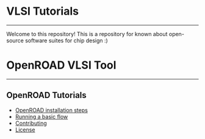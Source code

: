 # VLSI Tutorials
---

Welcome to this repository! This is a repository for known about open-source software suites for chip design :)

# OpenROAD VLSI Tool

---


## OpenROAD Tutorials

- [OpenROAD installation steps](./doc/OpenROAD%20installation%20steps.md)
- [Running a basic flow](./doc/Running%20flow%20for%20a%20design%20in%20OpenROAD.md)
- [Contributing](#contributing)
- [License](#license)



